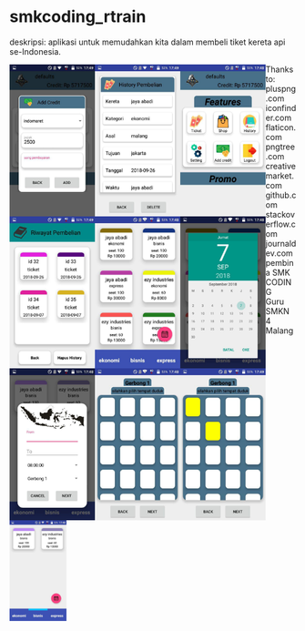 # smkcoding_rtrain
deskripsi: aplikasi untuk memudahkan kita dalam membeli tiket kereta api se-Indonesia.<br>

<img src="ss/addCredit.jpg" alt="add credit" width="150" style="float:left">
<img src="ss/history.jpg" alt="history" width="150" style="float:left">
<img src="ss/Index.jpg" alt="index page" width="150" style="float:left">
<img src="ss/listHistory.jpg" alt="history list" width="150" style="float:left">
<img src="ss/listTrain.jpg" alt="train list" width="150" style="float:left">
<img src="ss/PickDate.jpg" alt="pick date" width="150" style="float:left">
<img src="ss/PickDestination.jpg" alt="pick destination" width="150" style="float:left">
<img src="ss/PickSeat.jpg" alt="pick seat" width="150" style="float:left">
<img src="ss/SeatSelected.jpg" alt="selected seat" width="150" style="float:left">
<img src="ss/TrainSearch.jpg" alt="asearching train" width="100" style="float:left">

Thanks to: <br>
pluspng.com <br>
iconfinder.com <br>
flaticon.com <br>
pngtree.com <br>
creativemarket.com <br>
github.com <br>
stackoverflow.com <br>
journaldev.com <br>
pembina SMK CODING <br>
Guru SMKN 4 Malang <br>

